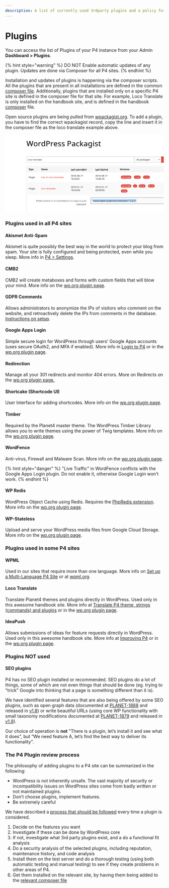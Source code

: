 ```yaml
---
description: A list of currently used 3rdparty plugins and a policy for future selections
---
```


# Plugins

You can access the list of Plugins of your P4 instance from your Admin **Dashboard &gt; Plugins**.

{% hint style="warning" %}
DO NOT Enable automatic updates of any plugin. Updates are done via Composer for all P4 sites.
{% endhint %}

Installation and updates of plugins is happening via the composer scripts. All the plugins that are present in all installations are defined in the common [composer file](https://github.com/greenpeace/planet4-base-fork/blob/develop/composer.json#L25). Additionally, plugins that are installed only on a specific P4 site is defined in the composer file for that site. For example, Loco Translate is only installed on the handbook site, and is defined in the handbook [composer](https://github.com/greenpeace/planet4-handbook/blob/develop/composer-local.json#L8) file.

Open source plugins are being pulled from [wpackagist.org](https://wpackagist.org/). To add a plugin, you have to find the correct wpackagist record, copy the line and insert it in the composer file as the loco translate example above.

![](../.gitbook/assets/wpackagist-loco.png)

### Plugins used in all P4 sites

#### Akismet Anti-Spam

Akismet is quite possibly the best way in the world to protect your blog from spam. Your site is fully configured and being protected, even while you sleep. More info in [P4 &gt; Settings](http://planet4.greenpeace.org/handbook/admin-setup/).

#### CMB2

CMB2 will create metaboxes and forms with custom fields that will blow your mind. More info on the [wp.org plugin page](https://wordpress.org/plugins/cmb2/).

#### **GDPR Comments**

Allows administrators to anonymize the IPs of visitors who comment on the website, and retroactively delete the IPs from comments in the database. [Instructions on setup](https://planet4.greenpeace.org/handbook/plugins-gdpr-comments-anonymise-ips-of-comments/).

#### Google Apps Login

Simple secure login for WordPress through users’ Google Apps accounts \(uses secure OAuth2, and MFA if enabled\). More info in [Login to P4](https://planet4.greenpeace.org/handbook/login/) or in the [wp.org plugin page](https://wordpress.org/plugins/google-apps-login/).

#### Redirection

Manage all your 301 redirects and monitor 404 errors. More on Redirects on the [wp.org plugin page.](https://wordpress.org/plugins/redirection/)

#### Shortcake \(Shortcode UI\)

User Interface for adding shortcodes. More info on the [wp.org plugin page](https://wordpress.org/plugins/shortcode-ui/).

#### Timber

Required by the Planet4 master theme. The WordPress Timber Library allows you to write themes using the power of Twig templates. More info on the [wp.org plugin page](https://wordpress.org/plugins/timber-library/).

#### WordFence

Anti-virus, Firewall and Malware Scan. More info on the [wp.org plugin page](https://wordpress.org/plugins/wordfence/).

{% hint style="danger" %}
"Live Traffic" in WordFence conflicts with the Google Apps Login plugin. Do not enable it, otherwise Google Login won’t work.
{% endhint %}

#### WP Redis

WordPress Object Cache using Redis. Requires the [PhpRedis extension](https://github.com/phpredis/phpredis). More info on the [wp.org plugin page](https://wordpress.org/plugins/wp-redis/).

#### WP-Stateless

Upload and serve your WordPress media files from Google Cloud Storage. More info on the [wp.org plugin page](https://wordpress.org/plugins/wp-stateless/).

### Plugins used in some P4 sites

#### WPML

Used in our sites that require more than one language. More info on [Set up a Multi-Language P4 Site](http://planet4.greenpeace.org/handbook/multi-language/)  or at [wpml.org](https://wpml.org/).

#### Loco Translate

Translate Planet4 themes and plugins directly in WordPress. Used only in this awesome handbook site. More info at [Translate P4 theme, strings \(commands\) and plugins](http://planet4.greenpeace.org/implement/deploy/translations/) or in the [wp.org plugin page](https://wordpress.org/plugins/loco-translate/).

#### IdeaPush

Allows submissions of ideas for feature requests directly in WordPress. Used only in this awesome handbook site. More info at [Improving P4](http://planet4.greenpeace.org/implement/manage/improving-p4/)  or in the [wp.org plugin page](https://wordpress.org/plugins/ideapush/).

### Plugins NOT used

#### SEO plugins

P4 has no SEO plugin installed or recommended. SEO plugins do a lot of things, some of which are not even things that should be done \(eg. trying to "trick" Google into thinking that a page is something different than it is\).

We have identified several features that are also being offered by some SEO plugins, such as open graph data \(documented at [PLANET-1888](https://jira.greenpeace.org/browse/PLANET-1888) and released in [v1.8](https://jira.greenpeace.org/projects/PLANET/versions/14803)\) or write beautiful URLs \(using core WP functionality with small taxonomy modifications documented at [PLANET-1879](https://jira.greenpeace.org/browse/PLANET-1879) and released in [v1.9](https://planet4.greenpeace.org/manage/1242/update-v1-9/)\).

Our choice of operation is **not** "There is a plugin, let’s install it and see what it does", but “We need feature A, let’s find the best way to deliver its functionality”.

### The P4 Plugin review process

The philosophy of adding plugins to a P4 site can be summarized in the following:

* WordPress is not inherently unsafe. The vast majority of security or incompatibility issues on WordPress sites come from badly written or not maintained plugins.
* Don’t choose plugins, implement features.
* Be extremely careful

We have described a [process that should be followed](https://drive.google.com/drive/u/0/folders/0B54KsE4AZ2G2bXplOHpWak5ROTg) every time a plugin is considered.

1. Decide on the features you want
2. Investigate if these can be done by WordPress core
3. If not, investigate what 3rd party plugins exist, and a do a functional fit analysis
4. Do a security analysis of the selected plugins, including reputation, maintenance history, and code analysis
5. Install them on the test server and do a thorough testing \(using both automatic testing and manual testing\) to see if they create problems in other areas of P4.
6. Get them installed on the relevant site, by having them being added to the [relevant composer file](https://planet4.greenpeace.org/plugins/#are-you-a-dev-please-read-me)

